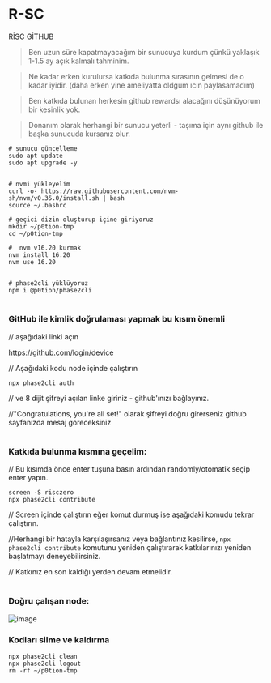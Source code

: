 # R-SC
RİSC GİTHUB

> Ben uzun süre kapatmayacağım bir sunucuya kurdum çünkü yaklaşık 1-1.5 ay açık kalmalı tahminim.

> Ne kadar erken kurulursa katkıda bulunma sırasının gelmesi de o kadar iyidir. (daha erken yine ameliyatta oldgum ıcın paylasamadım)

> Ben katkıda bulunan herkesin github rewardsı alacağını düşünüyorum bir kesinlik yok.

> Donanım olarak herhangi bir sunucu yeterli - taşıma için aynı github ile başka sunucuda kursanız olur. 


```console
# sunucu güncelleme
sudo apt update
sudo apt upgrade -y


# nvmi yükleyelim
curl -o- https://raw.githubusercontent.com/nvm-sh/nvm/v0.35.0/install.sh | bash
source ~/.bashrc

# geçici dizin oluşturup içine giriyoruz
mkdir ~/p0tion-tmp
cd ~/p0tion-tmp

#  nvm v16.20 kurmak
nvm install 16.20
nvm use 16.20


# phase2cli yüklüyoruz
npm i @p0tion/phase2cli
```

#

### GitHub ile kimlik doğrulaması yapmak bu kısım önemli

// aşağıdaki linki açın

https://github.com/login/device 

// Aşağıdaki kodu node içinde çalıştırın

`npx phase2cli auth`

// ve 8 dijit şifreyi açılan linke giriniz - github'ınızı bağlayınız.


//"Congratulations, you're all set!" olarak şifreyi doğru girerseniz github sayfanızda mesaj göreceksiniz

#


### Katkıda bulunma kısmına geçelim:

// Bu kısımda önce enter tuşuna basın ardından randomly/otomatik seçip enter yapın. 

```
screen -S risczero
npx phase2cli contribute
```

// Screen içinde çalıştırın eğer komut durmuş ise aşağıdaki komudu tekrar çalıştırın.

//Herhangi bir hatayla karşılaşırsanız veya bağlantınız kesilirse, `npx phase2cli contribute` komutunu yeniden çalıştırarak katkılarınızı yeniden başlatmayı deneyebilirsiniz. 

// Katkınız en son kaldığı yerden devam etmelidir.

#

### Doğru çalışan node:

![image](https://github.com/ruesandora/risc-zero/assets/101149671/cb1671ad-72c5-4f82-97bf-87aa1d30b8a5)



### Kodları silme ve kaldırma

```
npx phase2cli clean
npx phase2cli logout
rm -rf ~/p0tion-tmp
```
